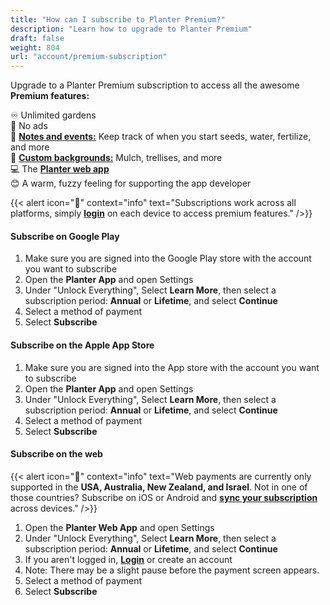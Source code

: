 ```yaml
---
title: "How can I subscribe to Planter Premium?"
description: "Learn how to upgrade to Planter Premium"
draft: false
weight: 804
url: "account/premium-subscription"
---
```


Upgrade to a Planter Premium subscription to access all the awesome **Premium features:**

♾️ Unlimited gardens<br />
🚫 No ads<br />
📝 [**Notes and events:**](../../notes-and-events/how-to) Keep track of when you start seeds, water, fertilize, and more<br />
🎨 [**Custom backgrounds:**](../../garden/customize) Mulch, trellises, and more<br />
💻 The [**Planter web app**](https://planter.garden/gardens)<br />
😊 A warm, fuzzy feeling for supporting the app developer<br />

{{< alert icon="🍓" context="info" text="Subscriptions work across all platforms, simply [**login**](../login) on each device to access premium features." />}}

#### Subscribe on Google Play
1. Make sure you are signed into the Google Play store with the account you want to subscribe
2. Open the **Planter App** and open Settings
3. Under "Unlock Everything", Select **Learn More**, then select a subscription period: **Annual** or **Lifetime**, and select **Continue**
4. Select a method of payment
5. Select **Subscribe**

#### Subscribe on the Apple App Store
1. Make sure you are signed into the App store with the account you want to subscribe
2. Open the **Planter App** and open Settings
3. Under "Unlock Everything", Select **Learn More**, then select a subscription period: **Annual** or **Lifetime**, and select **Continue**
4. Select a method of payment
5. Select **Subscribe**

#### Subscribe on the web

{{< alert icon="🥝" context="info" text="Web payments are currently only supported in the **USA, Australia, New Zealand, and Israel**. Not in one of those countries? Subscribe on iOS or Android and [**sync your subscription**](../multiple-devices) across devices." />}}

1. Open the **Planter Web App** and open Settings
2. Under "Unlock Everything", Select **Learn More**, then select a subscription period: **Annual** or **Lifetime**, and select **Continue**
3. If you aren't logged in, [**Login**](../login) or create an account
4. Note: There may be a slight pause before the payment screen appears.
5. Select a method of payment
6. Select **Subscribe**
